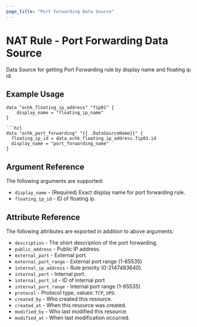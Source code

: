 ```yaml
---
page_title: "Port Forwarding Data Source"
---
```


# NAT Rule - Port Forwarding Data Source

Data Source for getting Port Forwarding rule by display name and floating ip id.

## Example Usage

```hcl
data "ochk_floating_ip_address" "fip01" {
    display_name = "floating_ip_name"
}

```hcl
data "ochk_port_forwarding" "{{ .DataSourceName}}" {
  floating_ip_id = data.ochk_floating_ip_address.fip01.id
  display_name = "port_forwarding_name"
}
```

## Argument Reference

The following arguments are supported:

* `display_name` - (Required) Exact display name for port forwarding rule.
* `floating_ip_id` - ID of floating ip.

## Attribute Reference

The following attributes are exported in addition to above arguments:

* `description` - The short description of the port forwarding.
* `public_address` - Public IP address.
* `external_port` - External port.
* `external_port_range` - External port range (1-65535)
* `internal_ip_address` - Rule priority (0-2147483640).
* `internal_port` - Internal port.
* `internal_port_id` - ID of internal port
* `internal_port_range` - Internal port range (1-65535)
* `protocol` - Protocol type, values: `TCP`, `UPD`.
* `created_by` - Who created this resource.
* `created_at` - When this resource was created.
* `modified_by` - Who last modified this resource.
* `modified_at` - When last modification occurred.

